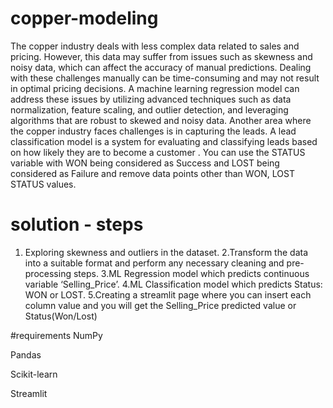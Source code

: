 # copper-modeling
The copper industry deals with less complex data related to sales and pricing. However, this data may suffer from issues such as skewness and noisy data, which can affect the accuracy of manual predictions. Dealing with these challenges manually can be time-consuming and may not result in optimal pricing decisions. A machine learning regression model can address these issues by utilizing advanced techniques such as data normalization, feature scaling, and outlier detection, and leveraging algorithms that are robust to skewed and noisy data. 
Another area where the copper industry faces challenges is in capturing the leads. A lead classification model is a system for evaluating and classifying leads based on how likely they are to become a customer . You can use the STATUS variable with WON being considered as Success and LOST being considered as Failure and remove data points other than WON, LOST STATUS values.

# solution - steps
1. Exploring skewness and outliers in the dataset.
2.Transform the data into a suitable format and perform any necessary cleaning and pre-processing steps.
3.ML Regression model which predicts continuous variable ‘Selling_Price’.
4.ML Classification model which predicts Status: WON or LOST.
5.Creating a streamlit page where you can insert each column value and you will get the Selling_Price predicted value or Status(Won/Lost)

#requirements
NumPy

Pandas

Scikit-learn

Streamlit
